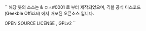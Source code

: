 ``
해당 봇의 소스는 & ㅁㅅ#0001 로 부터 제작되었으며, 긱블 공식 디스코드 (Geekble Official) 에서 배포된 오픈소스 입니다.

OPEN SOURCE LICENSE , GPLv2
``
